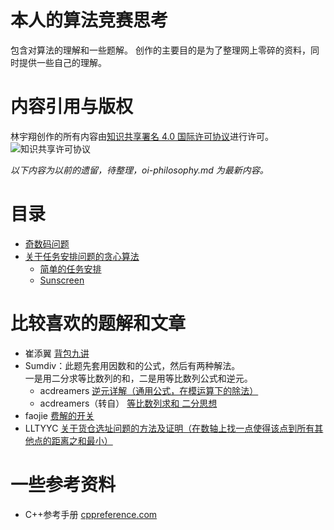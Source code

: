 # 本人的算法竞赛思考
包含对算法的理解和一些题解。
创作的主要目的是为了整理网上零碎的资料，同时提供一些自己的理解。

# 内容引用与版权
林宇翔创作的所有内容由[知识共享署名 4.0 国际许可协议](http://creativecommons.org/licenses/by/4.0/)进行许可。  
![知识共享许可协议](https://i.creativecommons.org/l/by/4.0/88x31.png)  

_以下内容为以前的遗留，待整理，oi-philosophy.md 为最新内容。_
# 目录
* [奇数码问题](./notes/odd_puzzle.md)
* [关于任务安排问题的贪心算法](./notes/task_greedy.md)
  * [简单的任务安排](./notes/task_greedy.md#简单的任务安排ref0ref1)
  * [Sunscreen](./notes/task_greedy.md#sunscreen)

# 比较喜欢的题解和文章
* 崔添翼 [背包九讲](https://github.com/tianyicui/pack)
* Sumdiv：此题先套用因数和的公式，然后有两种解法。  
          一是用二分求等比数列的和，二是用等比数列公式和逆元。
  * acdreamers [逆元详解（通用公式，在模运算下的除法）](https://blog.csdn.net/acdreamers/article/details/8220787)
  * acdreamers（转自） [等比数列求和 二分思想](https://www.cnblogs.com/stranger-/p/8999382.html)
* faojie [费解的开关](https://blog.csdn.net/ssl_zyc/article/details/81623774)
* LLTYYC [关于货仓选址问题的方法及证明（在数轴上找一点使得该点到所有其他点的距离之和最小）](https://www.cnblogs.com/LLTYYC/p/9537677.html)

# 一些参考资料
* C++参考手册 [cppreference.com](https://zh.cppreference.com)

